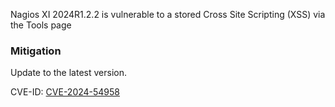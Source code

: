 Nagios XI 2024R1.2.2 is vulnerable to a stored Cross Site Scripting (XSS) via the Tools page

### Mitigation
Update to the latest version.

CVE-ID: [CVE-2024-54958](https://cve.mitre.org/cgi-bin/cvename.cgi?name=CVE-2024-54958)

